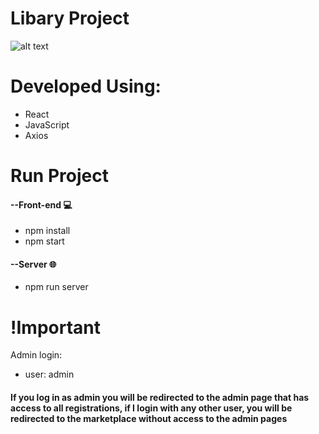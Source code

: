 # Libary Project

![alt text](https://i.imgur.com/z6rpzs2.png)

# Developed Using: </br>
* React
* JavaScript
* Axios

# Run Project

#### --Front-end :computer:
* npm install
* npm start
#### --Server :globe_with_meridians:
* npm run server

# !Important

Admin login:

* user: admin

#### If you log in as admin you will be redirected to the admin page that has access to all registrations, if I login with any other user, you will be redirected to the marketplace without access to the admin pages